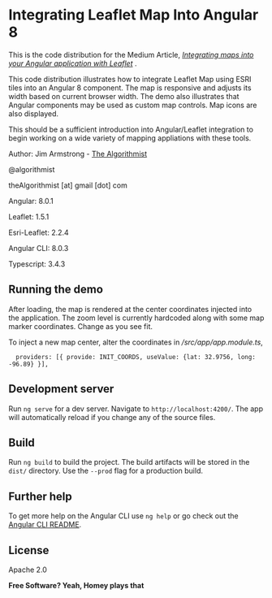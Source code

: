 # Integrating Leaflet Map Into Angular 8

This is the code distribution for the Medium Article, _[Integrating maps into your Angular application with Leaflet](https://medium.com/ngconf/integrating-maps-into-your-angular-application-with-leaflet-b9aedb040735)_ .

This code distribution illustrates how to integrate Leaflet Map using ESRI tiles into an Angular 8 component.  The map is responsive and adjusts its width based on current browser width.  The demo also illustrates that Angular components may be used as custom map controls.  Map icons are also displayed.

This should be a sufficient introduction into Angular/Leaflet integration to begin working on a wide variety of mapping appliations with these tools.


Author:  Jim Armstrong - [The Algorithmist]

@algorithmist

theAlgorithmist [at] gmail [dot] com

Angular: 8.0.1

Leaflet: 1.5.1

Esri-Leaflet: 2.2.4

Angular CLI: 8.0.3

Typescript: 3.4.3

## Running the demo

After loading, the map is rendered at the center coordinates injected into the application.  The zoom level is currently hardcoded along with some map marker coordinates.  Change as you see fit.

To inject a new map center, alter the coordinates in _/src/app/app.module.ts_,

```
  providers: [{ provide: INIT_COORDS, useValue: {lat: 32.9756, long: -96.89} }],
```

## Development server

Run `ng serve` for a dev server. Navigate to `http://localhost:4200/`. The app will automatically reload if you change any of the source files.


## Build

Run `ng build` to build the project. The build artifacts will be stored in the `dist/` directory. Use the `--prod` flag for a production build.


## Further help

To get more help on the Angular CLI use `ng help` or go check out the [Angular CLI README](https://github.com/angular/angular-cli/blob/master/README.md).


License
----

Apache 2.0

**Free Software? Yeah, Homey plays that**

[//]: # (kudos http://stackoverflow.com/questions/4823468/store-comments-in-markdown-syntax)

[The Algorithmist]: <http://algorithmist.net>
